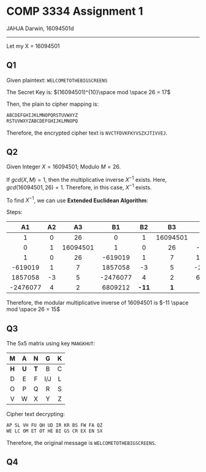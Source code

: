 # COMP 3334 Assignment 1

JAHJA Darwin, 16094501d

---

Let my X = 16094501

## Q1

Given plaintext: `WELCOMETOTHEBIGSCREENS`

The Secret Key is: $(16094501)^{10}\space mod \space 26 = 17$

Then, the plain to cipher mapping is:

```tex
ABCDEFGHIJKLMNOPQRSTUVWXYZ
RSTUVWXYZABCDEFGHIJKLMNOPQ
```

Therefore, the encrypted cipher text is `NVCTFDVKFKYVSZXJTIVVEJ`.

## Q2

Given Integer $X = 16094501$; Modulo $M = 26$.

If $gcd(X, M) = 1$, then the multiplicative inverse $X^{-1}$ exists. Here, $gcd(16094501, 26) = 1$. Therefore, in this case, $X^{-1}$ exists.

To find $X^{-1}$, we can use **Extended Euclidean Algorithm**:

Steps:

|    A1    | A2 |    A3    |    B1    |  B2 |    B3    |    T1    |  T2 | T3 |    Q   |
|:--------:|:--:|:--------:|:--------:|:---:|:--------:|:--------:|:---:|:--:|:------:|
|     1    |  0 |    26    |     0    |  1  | 16094501 |     1    |  0  | 26 |    0   |
|     0    |  1 | 16094501 |     1    |  0  |    26    |  -619019 |  1  |  7 | 619019 |
|     1    |  0 |    26    |  -619019 |  1  |     7    |  1857058 |  -3 |  5 |    3   |
|  -619019 |  1 |     7    |  1857058 |  -3 |     5    | -2476077 |  4  |  2 |    1   |
|  1857058 | -3 |     5    | -2476077 |  4  |     2    |  6809212 | -11 |  1 |    2   |
| -2476077 |  4 |     2    |  6809212 | **-11** |**1** |          |     |    |        |

Therefore, the modular multiplicative inverse of 16094501 is $-11 \space mod \space 26 = 15$

## Q3

The 5x5 matrix using key `MANGKHUT`: 

| M | A | N |  G  | K |
|:-:|:-:|:-:|:---:|:-:|
| **H** | **U** | **T** |  B  | C |
| D | E | F | I/J | L |
| O | P | Q |  R  | S |
| V | W | X |  Y  | Z |

Cipher text decrypting: 

```tex
AP SL VH FU QH UD IR KR BS FW FA QZ 
WE LC OM ET OT HE BI GS CR EX EN SX
```

Therefore, the original message is `WELCOMETOTHEBIGSCREENS`.

## Q4


